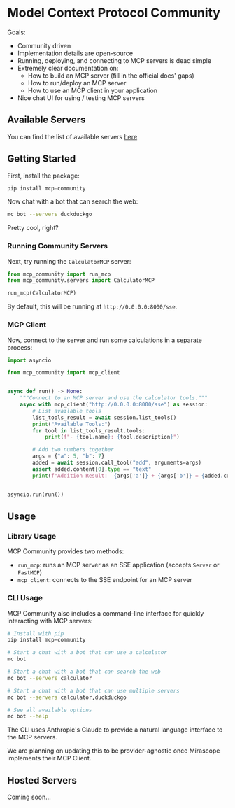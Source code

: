 # Model Context Protocol Community

Goals:

- Community driven
- Implementation details are open-source
- Running, deploying, and connecting to MCP servers is dead simple
- Extremely clear documentation on:
  - How to build an MCP server (fill in the official docs' gaps)
  - How to run/deploy an MCP server
  - How to use an MCP client in your application
- Nice chat UI for using / testing MCP servers

## Available Servers

You can find the list of available servers [here](./mcp_community/servers/README.md)

## Getting Started

First, install the package:

```python
pip install mcp-community
```

Now chat with a bot that can search the web:

```bash
mc bot --servers duckduckgo
```

Pretty cool, right?

### Running Community Servers

Next, try running the `CalculatorMCP` server:

```python
from mcp_community import run_mcp
from mcp_community.servers import CalculatorMCP

run_mcp(CalculatorMCP)
```

By default, this will be running at `http://0.0.0.0:8000/sse`.

### MCP Client

Now, connect to the server and run some calculations in a separate process:

```python
import asyncio

from mcp_community import mcp_client


async def run() -> None:
    """Connect to an MCP server and use the calculator tools."""
    async with mcp_client("http://0.0.0.0:8000/sse") as session:
        # List available tools
        list_tools_result = await session.list_tools()
        print("Available Tools:")
        for tool in list_tools_result.tools:
            print(f"- {tool.name}: {tool.description}")

        # Add two numbers together
        args = {"a": 5, "b": 7}
        added = await session.call_tool("add", arguments=args)
        assert added.content[0].type == "text"
        print(f"Addition Result:  {args['a']} + {args['b']} = {added.content[0].text}")


asyncio.run(run())
```

## Usage

### Library Usage

MCP Community provides two methods:

- `run_mcp`: runs an MCP server as an SSE application (accepts `Server` or `FastMCP`)
- `mcp_client`: connects to the SSE endpoint for an MCP server

### CLI Usage

MCP Community also includes a command-line interface for quickly interacting with MCP servers:

```bash
# Install with pip
pip install mcp-community

# Start a chat with a bot that can use a calculator
mc bot

# Start a chat with a bot that can search the web
mc bot --servers calculator

# Start a chat with a bot that can use multiple servers
mc bot --servers calculator,duckduckgo

# See all available options
mc bot --help
```

The CLI uses Anthropic's Claude to provide a natural language interface to the MCP servers.

We are planning on updating this to be provider-agnostic once Mirascope implements their MCP Client.

## Hosted Servers

Coming soon...
